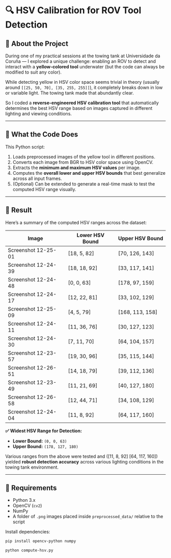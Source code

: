 # 🔍 HSV Calibration for ROV Tool Detection

## 🧠 About the Project

During one of my practical sessions at the towing tank at Universidade da Coruña — I explored a unique challenge: enabling an ROV to detect and interact with a **yellow-colored tool** underwater (but the code can always be modified to suit any color).


While detecting yellow in HSV color space seems trivial in theory (usually around `[[25, 50, 70], [35, 255, 255]]`), it completely breaks down in low or variable light. The towing tank made that abundantly clear.

So I coded a **reverse-engineered HSV calibration tool** that automatically determines the best HSV range based on images captured in different lighting and viewing conditions.

---

## 📌 What the Code Does

This Python script:

1. Loads preprocessed images of the yellow tool in different positions.
2. Converts each image from BGR to HSV color space using OpenCV.
3. Extracts the **minimum and maximum HSV values** per image.
4. Computes the **overall lower and upper HSV bounds** that best generalize across all input frames.
5. (Optional) Can be extended to generate a real-time mask to test the computed HSV range visually.

---

## 🧪 Result

Here’s a summary of the computed HSV ranges across the dataset:

| Image | Lower HSV Bound | Upper HSV Bound |
|-------|------------------|------------------|
| Screenshot 12-25-01 | [18, 5, 82] | [70, 126, 143] |
| Screenshot 12-24-39 | [18, 18, 92] |[33, 117, 141] |
| Screenshot 12-24-48 | [0, 0, 63] |[178, 97, 159] |
| Screenshot 12-24-17 | [12, 22, 81] | [33, 102, 129] |
| Screenshot 12-25-09 | [4, 5, 79] | [168, 113, 158] |
| Screenshot 12-24-11 | [11, 36, 76] | [30, 127, 123] |
| Screenshot 12-24-30 | [7, 11, 70] | [64, 104, 157] |
| Screenshot 12-23-57 | [19, 30, 96] | [35, 115, 144] |
| Screenshot 12-26-51 | [14, 18, 79] | [39, 112, 136] |
| Screenshot 12-23-49 | [11, 21, 69] | [40, 127, 180] |
| Screenshot 12-26-58 | [12, 44, 71] | [34, 108, 129] |
| Screenshot 12-24-04 | [11, 8, 92] | [64, 117, 160] |

**✅ Widest HSV Range for Detection:**

- **Lower Bound:** `(0, 0, 63)`
- **Upper Bound:** `(178, 127, 180)`

Various ranges from the above were tested and ([11, 8, 92] [64, 117, 160]) yielded **robust detection accuracy** across various lighting conditions in the towing tank environment.

---

## 🧰 Requirements

- Python 3.x
- OpenCV (`cv2`)
- NumPy
- A folder of `.png` images placed inside `preprocessed_data/` relative to the script

Install dependencies:

```bash
pip install opencv-python numpy

python compute-hsv.py
